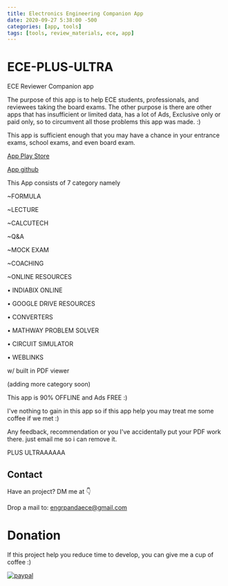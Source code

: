 ```yaml
---
title: Electronics Engineering Companion App
date: 2020-09-27 5:38:00 -500
categories: [app, tools]
tags: [tools, review_materials, ece, app]
---
```



# ECE-PLUS-ULTRA
ECE Reviewer Companion app


The purpose of this app is to help ECE students, professionals, and reviewees taking the board exams. The other purpose is there are other apps that has insufficient or limited data, has a lot of Ads, Exclusive only or paid only, so to circumvent all those problems this app was made. :)

This app is sufficient enough that you may have a chance in your entrance exams, school exams, and even board exam.

<a href="https://play.google.com/store/apps/details?id=ece.engrpanda.com&hl=en">App Play Store</a>


<a href="https://github.com/engrpanda/ECE-PLUS-ULTRA/releases">App github</a>


This App consists of 7 category namely

~FORMULA

~LECTURE

~CALCUTECH

~Q&A

~MOCK EXAM

~COACHING

~ONLINE RESOURCES

• INDIABIX ONLINE

• GOOGLE DRIVE RESOURCES

• CONVERTERS

• MATHWAY PROBLEM SOLVER

• CIRCUIT SIMULATOR

• WEBLINKS

w/ built in PDF viewer

(adding more category soon)


This app is 90% OFFLINE and Ads FREE :)

I've nothing to gain in this app so if this app help you may treat me some coffee if we met :)


Any feedback, recommendation or you I've accidentally put your PDF work there. just email me so i can remove it.


PLUS ULTRAAAAAA


## Contact
Have an project? DM me at 👇

Drop a mail to: engrpandaece@gmail.com

# Donation
If this project help you reduce time to develop, you can give me a cup of coffee :) 

[![paypal](https://www.paypalobjects.com/en_US/i/btn/btn_donateCC_LG.gif)](https://www.paypal.com/paypalme/engrpandaece)